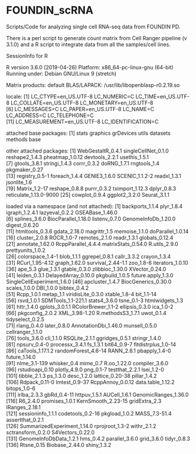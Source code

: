 # FOUNDIN_scRNA
Scripts/Code for analyzing single cell RNA-seq data from FOUNDIN PD.

There is a perl script to generate count matrix from Cell Ranger pipeline (v 3.1.0) and a R script to integrate data from all the samples/cell lines.

SessionInfo for R

R version 3.6.0 (2019-04-26)
Platform: x86_64-pc-linux-gnu (64-bit)
Running under: Debian GNU/Linux 9 (stretch)

Matrix products: default
BLAS/LAPACK: /usr/lib/libopenblasp-r0.2.19.so

locale:
 [1] LC_CTYPE=en_US.UTF-8       LC_NUMERIC=C               LC_TIME=en_US.UTF-8        LC_COLLATE=en_US.UTF-8     LC_MONETARY=en_US.UTF-8   
 [6] LC_MESSAGES=C              LC_PAPER=en_US.UTF-8       LC_NAME=C                  LC_ADDRESS=C               LC_TELEPHONE=C            
[11] LC_MEASUREMENT=en_US.UTF-8 LC_IDENTIFICATION=C       

attached base packages:
[1] stats     graphics  grDevices utils     datasets  methods   base     

other attached packages:
 [1] WebGestaltR_0.4.1      singleCellNet_0.1.0    reshape2_1.4.3         pheatmap_1.0.12        devtools_2.2.1         usethis_1.5.1         
 [7] gtools_3.8.1           stringi_1.4.3          corrr_0.3.2            doRNG_1.7.1            rngtools_1.4           pkgmaker_0.27         
[13] registry_0.5-1         foreach_1.4.4          GENIE3_1.6.0           SCENIC_1.1.2-2         readxl_1.3.1           jsonlite_1.6          
[19] Matrix_1.2-17          reshape_0.8.8          purrr_0.3.2            tximport_1.12.3        dplyr_0.8.3            reticulate_1.13.0-9000
[25] cowplot_0.9.4          ggplot2_3.2.0          Seurat_3.1.1          

loaded via a namespace (and not attached):
  [1] backports_1.1.4             plyr_1.8.4                  igraph_1.2.4.1              lazyeval_0.2.2              GSEABase_1.46.0            
  [6] splines_3.6.0               BiocParallel_1.18.0         listenv_0.7.0               GenomeInfoDb_1.20.0         digest_0.6.20              
 [11] htmltools_0.3.6             gdata_2.18.0                magrittr_1.5                memoise_1.1.0               doParallel_1.0.14          
 [16] cluster_2.0.8               ROCR_1.0-7                  remotes_2.1.0               readr_1.3.1                 globals_0.12.4             
 [21] annotate_1.62.0             RcppParallel_4.4.4          matrixStats_0.54.0          R.utils_2.9.0               prettyunits_1.0.2          
 [26] colorspace_1.4-1            blob_1.1.1                  ggrepel_0.8.1               callr_3.3.2                 crayon_1.3.4               
 [31] RCurl_1.95-4.12             graph_1.62.0                survival_2.44-1.1           zoo_1.8-6                   iterators_1.0.10           
 [36] ape_5.3                     glue_1.3.1                  gtable_0.3.0                zlibbioc_1.30.0             XVector_0.24.0             
 [41] leiden_0.3.1                DelayedArray_0.10.0         pkgbuild_1.0.5              future.apply_1.3.0          SingleCellExperiment_1.6.0 
 [46] apcluster_1.4.7             BiocGenerics_0.30.0         scales_1.0.0                DBI_1.0.0                   bibtex_0.4.2               
 [51] Rcpp_1.0.1                  metap_1.1                   viridisLite_0.3.0           xtable_1.8-4                bit_1.1-14                 
 [56] rsvd_1.0.1                  SDMTools_1.1-221.1          stats4_3.6.0                tsne_0.1-3                  htmlwidgets_1.3            
 [61] httr_1.4.0                  gplots_3.0.1.1              RColorBrewer_1.1-2          ellipsis_0.3.0              ica_1.0-2                  
 [66] pkgconfig_2.0.2             XML_3.98-1.20               R.methodsS3_1.7.1           uwot_0.1.4                  tidyselect_0.2.5           
 [71] rlang_0.4.0                 later_0.8.0                 AnnotationDbi_1.46.0        munsell_0.5.0               cellranger_1.1.0           
 [76] tools_3.6.0                 cli_1.1.0                   RSQLite_2.1.1               ggridges_0.5.1              stringr_1.4.0              
 [81] npsurv_0.4-0                processx_3.4.1              fs_1.3.1                    bit64_0.9-7                 fitdistrplus_1.0-14        
 [86] caTools_1.17.1.2            randomForest_4.6-14         RANN_2.6.1                  pbapply_1.4-0               future_1.14.0              
 [91] nlme_3.1-139                whisker_0.4                 mime_0.7                    R.oo_1.22.0                 compiler_3.6.0             
 [96] rstudioapi_0.10             plotly_4.9.0                png_0.1-7                   testthat_2.2.1              lsei_1.2-0                 
[101] tibble_2.1.3                ps_1.3.0                    desc_1.2.0                  lattice_0.20-38             pillar_1.4.2               
[106] Rdpack_0.11-0               lmtest_0.9-37               RcppAnnoy_0.0.12            data.table_1.12.2           bitops_1.0-6               
[111] irlba_2.3.3                 gbRd_0.4-11                 httpuv_1.5.1                AUCell_1.6.1                GenomicRanges_1.36.0       
[116] R6_2.4.0                    promises_1.0.1              KernSmooth_2.23-15          gridExtra_2.3               IRanges_2.18.1             
[121] sessioninfo_1.1.1           codetools_0.2-16            pkgload_1.0.2               MASS_7.3-51.4               assertthat_0.2.1           
[126] SummarizedExperiment_1.14.0 rprojroot_1.3-2             withr_2.1.2                 sctransform_0.2.0           S4Vectors_0.22.0           
[131] GenomeInfoDbData_1.2.1      hms_0.4.2                   parallel_3.6.0              grid_3.6.0                  tidyr_0.8.3                
[136] Rtsne_0.15                  Biobase_2.44.0              shiny_1.3.2                


